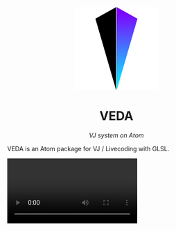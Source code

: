 <div align="center">
  <img alt="logo" src="/static/images/logo_720h.png" width="192"/>
  <h1>VEDA</h1><i>VJ system on Atom</i>
  <br/>
</div>


<!-- ## Let your Atom blink. -->

VEDA is an Atom package for VJ / Livecoding with GLSL.

<video src="/static/videos/veda.mp4" autoplay loop/>


### Easy GLSL runtime

VEDA supports both fragment shaders and vertex shaders.
In fragment shaders, you can use uniform variables like <a target="\_blank" href="http://glslsandbox.com/">GLSL Sandbox</a>.
In vertex shaders, you can use uniform variables like <a target="\_blank" href="https://vertexshaderart.com/">vertexshaderart.com</a>.


### Cross-platform by design

VEDA is built on web technologies and provided as an Atom package.
It works on Windows, macOS, and Linux.


### Auto-completion, Linters, ...

Because VEDA runs on Atom, you can write GLSL with your favorite settings, package, and snippets.
Also, VEDA automatically installs <a target="\_blank" href="https://atom.io/packages/autocomplete-glsl">autocomplete-glsl</a> and <a target="\_blank" href="https://atom.io/packages/autocomplete-glsl">linter-glsl</a> for rapid GLSL development.


### Audio, MIDI, OSC, and more!

VEDA supports a variety of inputs such as:

- Audio
- MIDI
- OSC
- WebCam
- Gamepad
- Keyboard
- Mouse

<br/>

<!-- ## VEDA.js

VEDA.js is a GLSL framework for modern web development.
It was created as a part of VEDA, and published to npm later.

[VEDA.js](/vedajs) -->


<!-- ## LICENSE

Projects around VEDA is licensed in **MIT** license.
So you can use them anywhere you want! -->


---


If you like it, please post to Twitter with hashtag `#VEDAJS`.
We'll be happy to see your tweets!😸

<a href="https://twitter.com/intent/tweet?url=https://veda.gl/&hashtags=vedajs" target="\_blank">Tweet with #VEDAJS</a>
